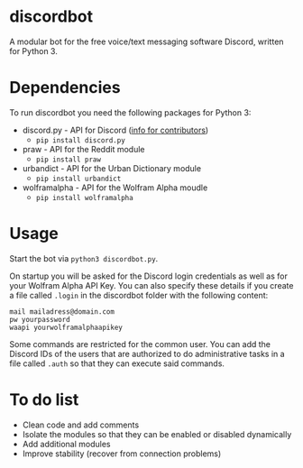 # discordbot
A modular bot for the free voice/text messaging software Discord, written for Python 3.

# Dependencies
To run discordbot you need the following packages for Python 3:

* discord.py - API for Discord ([info for contributors](https://github.com/Rapptz/discord.py))
  * `pip install discord.py`
* praw - API for the Reddit module
  * `pip install praw`
* urbandict - API for the Urban Dictionary module
  * `pip install urbandict`
* wolframalpha - API for the Wolfram Alpha moudle
  * `pip install wolframalpha`

# Usage
Start the bot via `python3 discordbot.py`.

On startup you will be asked for the Discord login credentials as well as for your Wolfram Alpha API Key. You can also specify these details if you create a file called `.login` in the discordbot folder with the following content:
```
mail mailadress@domain.com
pw yourpassword
waapi yourwolframalphaapikey
```
Some commands are restricted for the common user. You can add the Discord IDs of the users that are authorized to do administrative tasks in a file called `.auth` so that they can execute said commands.

# To do list
* Clean code and add comments
* Isolate the modules so that they can be enabled or disabled dynamically
* Add additional modules
* Improve stability (recover from connection problems)
